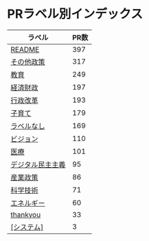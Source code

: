 # PRラベル別インデックス

| ラベル | PR数 |
|--------|------|
| [README](label_README.md) | 397 |
| [その他政策](label_その他政策.md) | 317 |
| [教育](label_教育.md) | 249 |
| [経済財政](label_経済財政.md) | 197 |
| [行政改革](label_行政改革.md) | 193 |
| [子育て](label_子育て.md) | 179 |
| [ラベルなし](label_ラベルなし.md) | 169 |
| [ビジョン](label_ビジョン.md) | 110 |
| [医療](label_医療.md) | 101 |
| [デジタル民主主義](label_デジタル民主主義.md) | 95 |
| [産業政策](label_産業政策.md) | 86 |
| [科学技術](label_科学技術.md) | 71 |
| [エネルギー](label_エネルギー.md) | 60 |
| [thankyou](label_thankyou.md) | 33 |
| [[システム]](label_[システム].md) | 3 |
